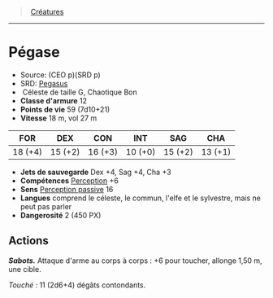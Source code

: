 ﻿---
!Monster
Family: MonsterHD
Type: Céleste
Size: G
Alignment: Chaotique Bon
ArmorClass: 12
HitPoints: 59 (7d10+21)
Speed: 18 m, vol 27 m
Strength: 18 (+4)
Dexterity: 15 (+2)
Constitution: 16 (+3)
Intelligence: 10 (+0)
Wisdom: 15 (+2)
Charisma: 13 (+1)
SavingThrows: Dex +4, Sag +4, Cha +3
Skills: '[Perception](hd_abilities_wisdom_perception.md) +6'
Senses: '[Perception passive](hd_abilities_dexterity_perception_passive.md) 16'
Languages: comprend le céleste, le commun, l'elfe et le sylvestre, mais ne peut pas parler
Challenge: 2 (450 PX)
Id: monsters_hd.md#pégase
ParentLink: monsters_hd.md#créatures
Name: Pégase
ParentName: Créatures
NameLevel: 1
AltName: '[Pegasus](srd_monsters_pegasus.md)'
Source: (CEO p)(SRD p)
Attributes: {}
---
> [Créatures](hd_monsters.md)

---

# Pégase

- Source: (CEO p)(SRD p)
- SRD: [Pegasus](srd_monsters_pegasus.md)
-  Céleste de taille G, Chaotique Bon
- **Classe d'armure** 12
- **Points de vie** 59 (7d10+21)
- **Vitesse** 18 m, vol 27 m

|FOR|DEX|CON|INT|SAG|CHA|
|---|---|---|---|---|---|
|18 (+4)|15 (+2)|16 (+3)|10 (+0)|15 (+2)|13 (+1)|

- **Jets de sauvegarde** Dex +4, Sag +4, Cha +3
- **Compétences** [Perception](hd_abilities_wisdom_perception.md) +6
- **Sens** [Perception passive](hd_abilities_dexterity_perception_passive.md) 16
- **Langues** comprend le céleste, le commun, l'elfe et le sylvestre, mais ne peut pas parler
- **Dangerosité** 2 (450 PX)

## Actions

**_Sabots._** Attaque d'arme au corps à corps : +6 pour toucher, allonge 1,50 m, une cible.

_Touché :_ 11 (2d6+4) dégâts contondants.

